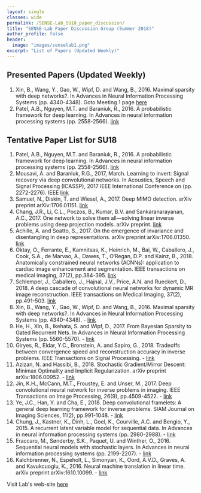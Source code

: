 ```yaml
---
layout: single
classes: wide
permalink: /SENSE-Lab_SU18_paper_discussion/
title: "SENSE-Lab Paper Discussion Group (Summer 2018)"
author_profile: false
header:
  image: "images/senselab1.png"
excerpt: "List of Papers (Updated Weekly)"
---
```



## Presented Papers (Updated Weekly)
1. Xin, B., Wang, Y., Gao, W., Wipf, D. and Wang, B., 2016. Maximal sparsity with deep networks?. In Advances in Neural Information Processing Systems (pp. 4340-4348). Goto Meeting 1 page [here](/Meeting_1_SU18/)
2. Patel, A.B., Nguyen, M.T. and Baraniuk, R., 2016. A probabilistic framework for deep learning. In Advances in neural information processing systems (pp. 2558-2566). [link](https://arxiv.org/pdf/1612.01936.pdf)

## Tentative Paper List for SU18

1. Patel, A.B., Nguyen, M.T. and Baraniuk, R., 2016. A probabilistic framework for deep learning. In Advances in neural information processing systems (pp. 2558-2566). [link](http://papers.nips.cc/paper/6231-a-probabilistic-framework-for-deep-learning.pdf)
2. Mousavi, A. and Baraniuk, R.G., 2017, March. Learning to invert: Signal recovery via deep convolutional networks. In Acoustics, Speech and Signal Processing (ICASSP), 2017 IEEE International Conference on (pp. 2272-2276). IEEE [link](https://ieeexplore.ieee.org/stamp/stamp.jsp?arnumber=7952561)
3. Samuel, N., Diskin, T. and Wiesel, A., 2017. Deep MIMO detection. arXiv preprint arXiv:1706.01151. [link](https://arxiv.org/pdf/1706.01151.pdf)
4. Chang, J.R., Li, C.L., Poczos, B., Kumar, B.V. and Sankaranarayanan, A.C., 2017. One network to solve them all—solving linear inverse problems using deep projection models. arXiv preprint. [link](https://arxiv.org/pdf/1703.09912.pdf)
5. Achille, A. and Soatto, S., 2017. On the emergence of invariance and disentangling in deep representations. arXiv preprint arXiv:1706.01350. [link](https://arxiv.org/pdf/1706.01350.pdf)
6. Oktay, O., Ferrante, E., Kamnitsas, K., Heinrich, M., Bai, W., Caballero, J., Cook, S.A., de Marvao, A., Dawes, T., O‘Regan, D.P. and Kainz, B., 2018. Anatomically constrained neural networks (ACNNs): application to cardiac image enhancement and segmentation. IEEE transactions on medical imaging, 37(2), pp.384-395. [link](https://arxiv.org/pdf/1705.08302.pdf)
7. Schlemper, J., Caballero, J., Hajnal, J.V., Price, A.N. and Rueckert, D., 2018. A deep cascade of convolutional neural networks for dynamic MR image reconstruction. IEEE transactions on Medical Imaging, 37(2), pp.491-503. [link](https://arxiv.org/pdf/1704.02422.pdf)
8. Xin, B., Wang, Y., Gao, W., Wipf, D. and Wang, B., 2016. Maximal sparsity with deep networks?. In Advances in Neural Information Processing Systems (pp. 4340-4348). - [link](https://arxiv.org/pdf/1605.01636.pdf)
9. He, H., Xin, B., Ikehata, S. and Wipf, D., 2017. From Bayesian Sparsity to Gated Recurrent Nets. In Advances in Neural Information Processing Systems (pp. 5560-5570). - [link](http://papers.nips.cc/paper/7139-from-bayesian-sparsity-to-gated-recurrent-nets.pdf)
10. Giryes, R., Eldar, Y.C., Bronstein, A. and Sapiro, G., 2018. Tradeoffs between convergence speed and reconstruction accuracy in inverse problems. IEEE Transactions on Signal Processing. - [link](https://ieeexplore.ieee.org/stamp/stamp.jsp?tp=&arnumber=8253896&tag=1)
11. Azizan, N. and Hassibi, B., 2018. Stochastic Gradient/Mirror Descent: Minimax Optimality and Implicit Regularization. arXiv preprint arXiv:1806.00952.  - [link](https://arxiv.org/abs/1806.00952)
12. Jin, K.H., McCann, M.T., Froustey, E. and Unser, M., 2017. Deep convolutional neural network for inverse problems in imaging. IEEE Transactions on Image Processing, 26(9), pp.4509-4522.  - [link](https://ieeexplore.ieee.org/stamp/stamp.jsp?tp=&arnumber=7949028&tag=1)
13. Ye, J.C., Han, Y. and Cha, E., 2018. Deep convolutional framelets: A general deep learning framework for inverse problems. SIAM Journal on Imaging Sciences, 11(2), pp.991-1048. - [link](https://arxiv.org/pdf/1707.00372.pdf)
14. Chung, J., Kastner, K., Dinh, L., Goel, K., Courville, A.C. and Bengio, Y., 2015. A recurrent latent variable model for sequential data. In Advances in neural information processing systems (pp. 2980-2988).  - [link](https://arxiv.org/pdf/1506.02216.pdf)
15. Fraccaro, M., Sønderby, S.K., Paquet, U. and Winther, O., 2016. Sequential neural models with stochastic layers. In Advances in neural information processing systems (pp. 2199-2207).  - [link](http://papers.nips.cc/paper/6039-sequential-neural-models-with-stochastic-layers)
16. Kalchbrenner, N., Espeholt, L., Simonyan, K., Oord, A.V.D., Graves, A. and Kavukcuoglu, K., 2016. Neural machine translation in linear time. arXiv preprint arXiv:1610.10099.  - [link](https://arxiv.org/pdf/1610.10099.pdf)



Visit Lab's web-site [here](http://www2.ece.ohio-state.edu/~ertine/)